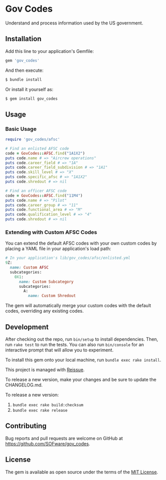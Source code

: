 # Gov Codes

Understand and process information used by the US government.

## Installation

Add this line to your application's Gemfile:

```ruby
gem 'gov_codes'
```

And then execute:

```bash
$ bundle install
```

Or install it yourself as:

```bash
$ gem install gov_codes
```

## Usage

### Basic Usage

```ruby
require 'gov_codes/afsc'

# Find an enlisted AFSC code
code = GovCodes::AFSC.find("1A1X2")
puts code.name # => "Aircrew operations"
puts code.career_field # => "1A"
puts code.career_field_subdivision # => "1A1"
puts code.skill_level # => "X"
puts code.specific_afsc # => "1A1X2"
puts code.shredout # => nil

# Find an officer AFSC code
code = GovCodes::AFSC.find("11M4")
puts code.name # => "Pilot"
puts code.career_group # => "11"
puts code.functional_area # => "M"
puts code.qualification_level # => "4"
puts code.shredout # => nil
```

### Extending with Custom AFSC Codes

You can extend the default AFSC codes with your own custom codes by placing a YAML file in your application's load path:

```ruby
# In your application's lib/gov_codes/afsc/enlisted.yml
9Z:
  name: Custom AFSC
  subcategories:
    0X1:
      name: Custom Subcategory
      subcategories:
        A:
          name: Custom Shredout
```

The gem will automatically merge your custom codes with the default codes, overriding any existing codes.

## Development

After checking out the repo, run `bin/setup` to install dependencies. Then, run `rake test` to run the tests. You can also run `bin/console` for an interactive prompt that will allow you to experiment.

To install this gem onto your local machine, run `bundle exec rake install`.

This project is managed with [Reissue](https://github.com/SOFware/reissue).

To release a new version, make your changes and be sure to update the CHANGELOG.md.

To release a new version:

1. `bundle exec rake build:checksum`
2. `bundle exec rake release`

## Contributing

Bug reports and pull requests are welcome on GitHub at https://github.com/SOFware/gov_codes.

## License

The gem is available as open source under the terms of the [MIT License](https://opensource.org/licenses/MIT).
